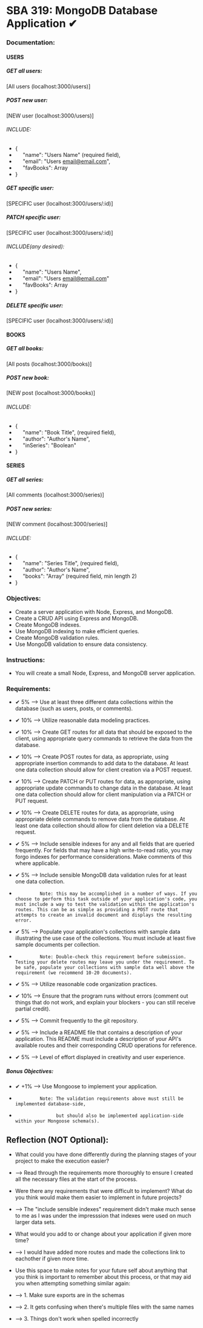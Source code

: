 
# SBA 319: MongoDB Database Application ✔

### Documentation:
#### USERS
##### GET all users:
[All users (localhost:3000/users)]

##### POST new user:
[NEW user (localhost:3000/users)]
###### INCLUDE:
* {
* &nbsp;&nbsp;&nbsp;&nbsp; "name": "Users Name" (required field),
* &nbsp;&nbsp;&nbsp;&nbsp; "email": "Users email@email.com",
* &nbsp;&nbsp;&nbsp;&nbsp; "favBooks": Array
* }


##### GET specific user:
[SPECIFIC user (localhost:3000/users/:id)]

##### PATCH specific user:
[SPECIFIC user (localhost:3000/users/:id)]
###### INCLUDE(any desired):
* {
* &nbsp;&nbsp;&nbsp;&nbsp; "name": "Users Name",
* &nbsp;&nbsp;&nbsp;&nbsp; "email": "Users email@email.com"
* &nbsp;&nbsp;&nbsp;&nbsp; "favBooks": Array
* }

##### DELETE specific user:
[SPECIFIC user (localhost:3000/users/:id)]

#### BOOKS
##### GET all books:
[All posts (localhost:3000/books)]

##### POST new book:
[NEW post (localhost:3000/books)]
###### INCLUDE:
* {
* &nbsp;&nbsp;&nbsp;&nbsp; "name": "Book Title", (required field),
* &nbsp;&nbsp;&nbsp;&nbsp; "author": "Author's Name",
* &nbsp;&nbsp;&nbsp;&nbsp; "inSeries": "Boolean"
* }

#### SERIES
##### GET all series:
[All comments (localhost:3000/series)]

##### POST new series:
[NEW comment (localhost:3000/series)]
###### INCLUDE:
* {
* &nbsp;&nbsp;&nbsp;&nbsp; "name": "Series Title", (required field),
* &nbsp;&nbsp;&nbsp;&nbsp; "author": "Author's Name",
* &nbsp;&nbsp;&nbsp;&nbsp; "books": "Array" (required field, min length 2)
* }





### Objectives:
 * Create a server application with Node, Express, and MongoDB.
 * Create a CRUD API using Express and MongoDB.
 * Create MongoDB indexes.
 * Use MongoDB indexing to make efficient queries.
 * Create MongoDB validation rules.
 * Use MongoDB validation to ensure data consistency.


### Instructions:
 * You will create a small Node, Express, and MongoDB server application. 


### Requirements:
 *   ✔  5%  --> Use at least three different data collections within the database (such as users, posts, or comments).

 *   ✔ 10%  --> Utilize reasonable data modeling practices.

 *   ✔ 10%  --> Create GET routes for all data that should be exposed to the client, using appropriate query commands to retrieve the data from the database.

 *   ✔ 10%  --> Create POST routes for data, as appropriate, using appropriate insertion commands to add data to the database. At least one data collection should allow for client creation via a POST request.

 *   ✔ 10%  --> Create PATCH or PUT routes for data, as appropriate, using appropriate update commands to change data in the database. At least one data collection should allow for client manipulation via a PATCH or PUT request.

 *   ✔ 10%  --> Create DELETE routes for data, as appropriate, using appropriate delete commands to remove data from the database. At least one data collection should allow for client deletion via a DELETE request.

 *   ✔  5%  --> Include sensible indexes for any and all fields that are queried frequently. For fields that may have a high write-to-read ratio, you may forgo indexes for performance considerations. Make comments of this where applicable.

 *   ✔  5%  --> Include sensible MongoDB data validation rules for at least one data collection.
 *              Note: this may be accomplished in a number of ways. If you choose to perform this task outside of your application's code, you must include a way to test the validation within the application's routes. This can be as simple as providing a POST route that attempts to create an invalid document and displays the resulting error.

 *   ✔  5%  --> Populate your application's collections with sample data illustrating the use case of the collections. You must include at least five sample documents per collection.
 *              Note: Double-check this requirement before submission. Testing your delete routes may leave you under the requirement. To be safe, populate your collections with sample data well above the requirement (we recommend 10-20 documents).

 *   ✔  5%  --> Utilize reasonable code organization practices.

 *   ✔ 10%  --> Ensure that the program runs without errors (comment out things that do not work, and explain your blockers - you can still receive partial credit).

 *   ✔  5%  --> Commit frequently to the git repository.

 *   ✔  5%  --> Include a README file that contains a description of your application. This README must include a description of your API's available routes and their corresponding CRUD operations for reference.

 *   ✔  5%  --> Level of effort displayed in creativity and user experience.

##### Bonus Objectives:
 *   ✔ +1%  --> Use Mongoose to implement your application.
 *              Note: The validation requirements above must still be implemented database-side, 
 *                    but should also be implemented application-side within your Mongoose schema(s).


## Reflection (NOT Optional):
 * What could you have done differently during the planning stages of your project to make the execution easier?
 * --> Read through the requirements more thoroughly to ensure I created all the necessary files at the start of the process.

 * Were there any requirements that were difficult to implement? What do you think would make them easier to implement in future projects?
 * --> The "include sensible indexes" requirement didn't make much sense to me as I was under the impresssion that indexes were used on much larger data sets.

 * What would you add to or change about your application if given more time?
 * --> I would have added more routes and made the collections link to eachother if given more time.

 * Use this space to make notes for your future self about anything that you think is important to remember about this process, or that may aid you when attempting something similar again:
 * --> 1. Make sure exports are in the schemas
 * --> 2. It gets confusing when there's multiple files with the same names
 * --> 3. Things don't work when spelled incorrectly